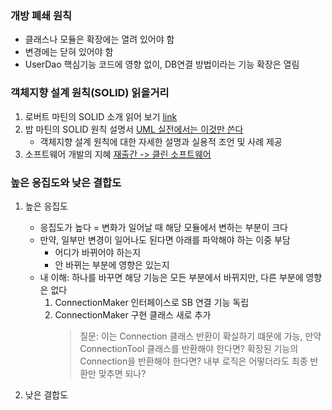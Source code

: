 ### 개방 폐쇄 원칙
- 클래스나 모듈은 확장에는 열려 있어야 함
- 변경에는 닫혀 있어야 함
- UserDao 핵심기능 코드에 영향 없이, DB연결 방법이라는 기능 확장은 열림

### 객체지향 설계 원칙(SOLID) 읽을거리
1. 로버트 마틴의 SOLID 소개 읽어 보기
[link](http://butunclebob.com/ArticleS.UncleBob.PrinciplesOfOod)
1. 밥 마틴의 SOLID 원칙 설명서 [UML 실전에서는 이것만 쓴다](http://www.kyobobook.co.kr/product/detailViewKor.laf?ejkGb=KOR&mallGb=KOR&barcode=9788991268937)
    - 객체지향 설계 원칙에 대한 자세한 설명과 실용적 조언 및 사례 제공
1. 소프트웨어 개발의 지혜 [재출간 -> 클린 소프트웨어](http://www.kyobobook.co.kr/product/detailViewKor.laf?ejkGb=KOR&mallGb=KOR&barcode=9791185890852&orderClick=LAH&Kc=)

### 높은 응집도와 낮은 결합도
1.  높은 응집도
    - 응집도가 높다 = 변화가 일어날 때 해당 모듈에서 변하는 부분이 크다
    - 만약, 일부만 변경이 일어나도 된다면 아래를 파악해야 하는 이중 부담
        - 어디가 바뀌어야 하는지
        - 안 바뀌는 부분에 영향은 있는지
    - 내 이해: 하나를 바꾸면 해당 기능은 모든 부분에서 바뀌지만, 다른 부분에 영향은 없다
        1. ConnectionMaker 인터페이스로 SB 연결 기능 독립
        1. ConnectionMaker 구현 클래스 새로 추가
            > 질문: 이는 Connection 클래스 반환이 확실하기 떄문에 가능, 만약 ConnectionTool 클래스를 반환해야 한다면? 확장된 기능의 Connection을 반환해야 한다면? 내부 로직은 어떻더라도 최종 반환만 맞추면 되나?

1. 낮은 결합도
